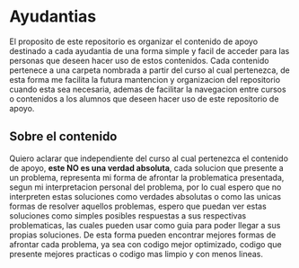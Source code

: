 # Ayudantias

El proposito de este repositorio es organizar el contenido de apoyo destinado a cada ayudantia de una forma simple y facil de acceder para las personas que deseen hacer uso de estos contenidos. Cada contenido pertenece a una carpeta nombrada a partir del curso al cual pertenezca, de esta forma me facilita la futura mantencion y organizacion del repositorio cuando esta sea necesaria, ademas de facilitar la navegacion entre cursos o contenidos a los alumnos que deseen hacer uso de este repositorio de apoyo.

## Sobre el contenido

Quiero aclarar que independiente del curso al cual pertenezca el contenido de apoyo, **este __NO__ es una verdad absoluta**, cada solucion que presente a un problema, representa mi forma de afrontar la problematica presentada, segun mi interpretacion personal del problema, por lo cual espero que no interpreten estas soluciones como verdades absolutas o como las unicas formas de resolver aquellos problemas, espero que puedan ver estas soluciones como simples posibles respuestas a sus respectivas problematicas, las cuales pueden usar como guia para poder llegar a sus propias soluciones. De esta forma pueden encontrar mejores formas de afrontar cada problema, ya sea con codigo mejor optimizado, codigo que presente mejores practicas o codigo mas limpio y con menos lineas.
